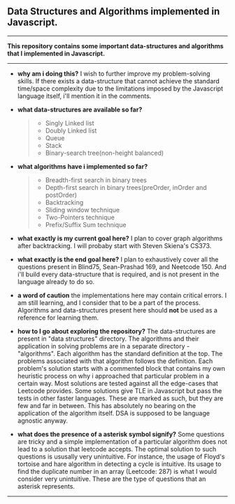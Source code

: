 ## Data Structures and Algorithms implemented in Javascript.

<hr/>

**This repository contains some important data-structures and algorithms that I implemented in Javascript.**

<hr/>

- **why am i doing this?**
  I wish to further improve my problem-solving skills. If there exists a data-structure that cannot achieve the standard time/space complexity due to the limitations imposed by the Javascript language itself, i'll mention it in the comments.
  <br>
- **what data-structures are available so far?**

  > - Singly Linked list
  > - Doubly Linked list
  > - Queue
  > - Stack
  > - Binary-search tree(non-height balanced)

- **what algorithms have i implemented so far?**

  > - Breadth-first search in binary trees
  > - Depth-first search in binary trees(preOrder, inOrder and postOrder)
  > - Backtracking
  > - Sliding window technique
  > - Two-Pointers technique
  > - Prefix/Suffix Sum technique

- **what exactly is my current goal here?**
  I plan to cover graph algorithms after backtracking. I will probaby start with Steven Skiena's CS373.
  <br>
- **what exactly is the end goal here?**
  I plan to exhaustively cover all the questions present in Blind75, Sean-Prashad 169, and Neetcode 150. And i'll build every data-structure that is required, and is not present in the language already to do so.
  <br>
- **a word of caution**
  the implementations here may contain critical errors. I am still learning, and I consider that to be a part of the process. Algorithms and data-structures present here should **not** be used as a reference for learning them.
  <br>
- **how to I go about exploring the repository?**
  The data-structures are present in "data structures" directory. The algorithms and their application in solving problems are in a separate directory - "algorithms".
  Each algorithm has the standard definition at the top. The problems associated with that algorithm follows the definition. Each problem's solution starts with a commented block that contains my own heuristic process on why i approached that particular problem in a certain way. Most solutions are tested against all the edge-cases that Leetcode provides. Some solutions give TLE in Javascript but pass the tests in other faster languages. These are marked as such, but they are few and far in between. This has absolutely no bearing on the application of the algorithm itself. DSA is supposed to be language agnostic anyway.
  <br>

- **what does the presence of a asterisk symbol signify?**
Some questions are tricky and a simple implementation of a particular algorithm does not lead to a solution that leetcode accepts. The optimal solution to such questions is ususally very unintuitive.
For instance, the usage of Floyd's tortoise and hare algorithm in detecting a cycle is intuitive. Its usage to find the duplicate number in an array (Leetcode: 287) is what I would consider very unintuitive.
These are the type of questions that an asterisk represents.
<hr>
